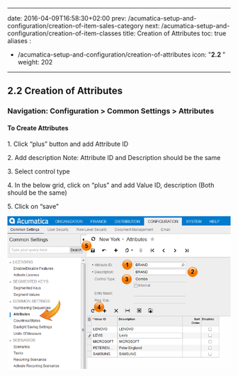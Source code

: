 
---
date: 2016-04-09T16:58:30+02:00
prev: /acumatica-setup-and-configuration/creation-of-item-sales-category
next: /acumatica-setup-and-configuration/creation-of-item-classes
title: Creation of Attributes
toc: true
aliases :
  - /acumatica-setup-and-configuration/creation-of-attributes
icon: "<b>2.2 </b>"
weight: 202
---

## 2.2 Creation of Attributes

### Navigation: Configuration > Common Settings > Attributes

#### To Create Attributes

  <p>1. Click “plus” button and add Attribute ID</p>
  <p>2. Add description Note: Attribute ID and Description should be the same</p>
  <p>3. Select control type</p>
  <p>4. In the below grid, click on “plus” and add Value ID, description (Both should be the same)</p>
  <p>5. Click on “save”</p>

![Creation of Attributes](images/creation-of-attributes.png?classes=shadow)



